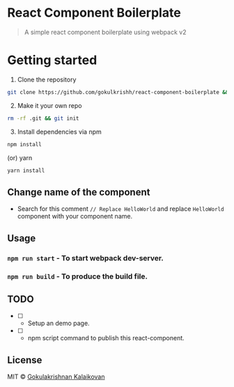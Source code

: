 # React Component Boilerplate

> A simple react component boilerplate using webpack v2

# Getting started

1. Clone the repository

```bash 
git clone https://github.com/gokulkrishh/react-component-boilerplate && cd react-component-boilerplate
```

2. Make it your own repo

```bash 
rm -rf .git && git init
```

3. Install dependencies via npm

```bash
npm install
```

(or) yarn

```bash
yarn install
```

## Change name of the component

- Search for this comment `// Replace HelloWorld` and replace `HelloWorld` component with your component name.

## Usage

### `npm run start` - To start webpack dev-server.

### `npm run build` - To produce the build file.

## TODO

- [ ] - Setup an demo page.
- [ ] - npm script command to publish this react-component.



## License

MIT © [Gokulakrishnan Kalaikovan](https://github.com/gokulkrishh)
